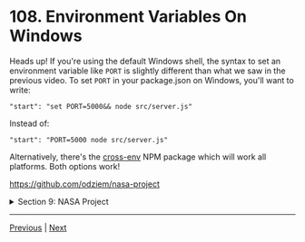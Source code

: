 # 108. Environment Variables On Windows

Heads up! If you're using the default Windows shell, the syntax to set an environment variable like `PORT` is slightly different than what we saw in the previous video. To set `PORT` in your package.json on Windows, you'll want to write:

```
"start": "set PORT=5000&& node src/server.js"
```

Instead of:

```
"start": "PORT=5000 node src/server.js"
```

Alternatively, there's the [cross-env](https://www.npmjs.com/package/cross-env) NPM package which will work all platforms. Both options work!


https://github.com/odziem/nasa-project

<details>
  <summary> Section 9: NASA Project </summary>

  - [Codebase: nasa-project](../src/9_nasa-project)

</details>

---

[Previous](./107_API-Server-Setup.md) | [Next](./109_GET-planets.md)